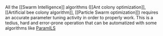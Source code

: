 All the [[Swarm Intelligence]] algorithms ([[Ant colony optimization]], [[Artificial bee colony algorithm]], [[Particle Swarm optimization]]) requires an accurate parameter tuning activity in order to properly work. This is a tedius, hard and error-prone operation that can be automatized with some algorithms like [ParamILS](https://www.cs.ubc.ca/labs/algorithms/Projects/ParamILS/) 
